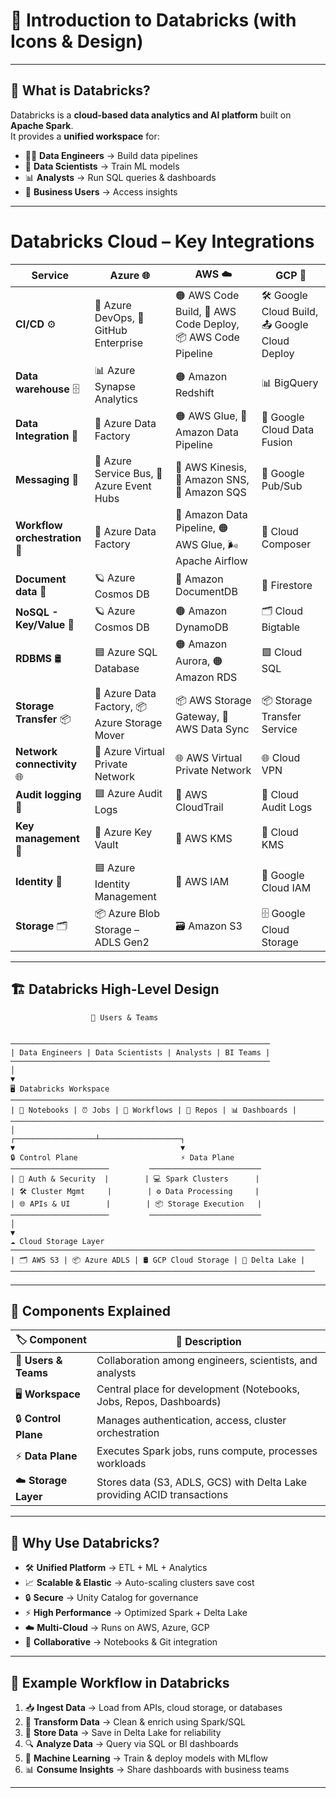 # 🚀 Introduction to Databricks (with Icons & Design)

---

## 🔹 What is Databricks?
Databricks is a **cloud-based data analytics and AI platform** built on **Apache Spark**.  
It provides a **unified workspace** for:
- 👨‍💻 **Data Engineers** → Build data pipelines  
- 🤖 **Data Scientists** → Train ML models  
- 📊 **Analysts** → Run SQL queries & dashboards  
- 🏢 **Business Users** → Access insights  

---
# Databricks Cloud – Key Integrations

| Service               | Azure 🌐                                       | AWS ☁️                                                   | GCP 🚀                                   |
|-----------------------|------------------------------------------------|----------------------------------------------------------|------------------------------------------|
| **CI/CD** ⚙️         | 🔵 Azure DevOps, 🐙 GitHub Enterprise           | 🟠 AWS Code Build, 🚀 AWS Code Deploy, 📦 AWS Code Pipeline | 🛠️ Google Cloud Build, 📤 Google Cloud Deploy |
| **Data warehouse** 🗄️ | 📊 Azure Synapse Analytics                     | 🟠 Amazon Redshift                                        | 📊 BigQuery                              |
| **Data Integration** 🔄 | 🔵 Azure Data Factory                        | 🟠 AWS Glue, 📡 Amazon Data Pipeline                       | 🔧 Google Cloud Data Fusion               |
| **Messaging** 💬     | 📡 Azure Service Bus, 📡 Azure Event Hubs       | 📡 AWS Kinesis, 📢 Amazon SNS, 📩 Amazon SQS               | 📡 Google Pub/Sub                         |
| **Workflow orchestration** 🔁 | 🔵 Azure Data Factory                  | 📡 Amazon Data Pipeline, 🟠 AWS Glue, 🌬️ Apache Airflow     | 🎼 Cloud Composer                         |
| **Document data** 📄 | 🪐 Azure Cosmos DB                              | 📘 Amazon DocumentDB                                       | 📄 Firestore                              |
| **NoSQL - Key/Value** 🔑 | 🪐 Azure Cosmos DB                          | 🟤 Amazon DynamoDB                                         | 🗂️ Cloud Bigtable                         |
| **RDBMS** 🛢️        | 🟦 Azure SQL Database                          | 🟠 Amazon Aurora, 🟠 Amazon RDS                             | 🟩 Cloud SQL                              |
| **Storage Transfer** 📦 | 🔄 Azure Data Factory, 📦 Azure Storage Mover | 📦 AWS Storage Gateway, 🔄 AWS Data Sync                   | 📦 Storage Transfer Service               |
| **Network connectivity** 🌐 | 🔵 Azure Virtual Private Network          | 🌐 AWS Virtual Private Network                             | 🌐 Cloud VPN                              |
| **Audit logging** 📜 | 🟦 Azure Audit Logs                            | 📜 AWS CloudTrail                                          | 📜 Cloud Audit Logs                       |
| **Key management** 🔐 | 🔑 Azure Key Vault                            | 🔑 AWS KMS                                                 | 🔑 Cloud KMS                              |
| **Identity** 👤      | 🟦 Azure Identity Management                   | 👤 AWS IAM                                                 | 👤 Google Cloud IAM                       |
| **Storage** 🗂️       | 📦 Azure Blob Storage – ADLS Gen2              | 🗃️ Amazon S3                                               | 🗄️ Google Cloud Storage                   |

---
## 🏗️ Databricks High-Level Design
                      👥 Users & Teams
```

──────────────────────────────────────────────────────────
| Data Engineers | Data Scientists | Analysts | BI Teams |
──────────────────────────────────────────────────────────
│
▼
🖥️ Databricks Workspace
──────────────────────────────────────────────────────────────────────
| 📒 Notebooks | ⏰ Jobs | 🔄 Workflows | 📂 Repos | 📊 Dashboards |
──────────────────────────────────────────────────────────────────────
│
┌──────────────────┴──────────────────┐
▼                                     ▼
🔒 Control Plane                       ⚡ Data Plane
──────────────────────         ─────────────────────────
| 🔑 Auth & Security  |        | 💻 Spark Clusters      |
| 🛠️ Cluster Mgmt     |        | ⚙️ Data Processing     |
| 🌐 APIs & UI        |        | 📦 Storage Execution   |
──────────────────────         ─────────────────────────
│
▼
☁️ Cloud Storage Layer
────────────────────────────────────────────────────────────────────
| 🗂️ AWS S3 | 📦 Azure ADLS | 🛢️ GCP Cloud Storage | 🔄 Delta Lake |
────────────────────────────────────────────────────────────────────

```

---

## 🧩 Components Explained
| 🏷️ Component        | 📖 Description |
|----------------------|----------------|
| 👥 **Users & Teams** | Collaboration among engineers, scientists, and analysts |
| 🖥️ **Workspace**    | Central place for development (Notebooks, Jobs, Repos, Dashboards) |
| 🔒 **Control Plane** | Manages authentication, access, cluster orchestration |
| ⚡ **Data Plane**    | Executes Spark jobs, runs compute, processes workloads |
| ☁️ **Storage Layer** | Stores data (S3, ADLS, GCS) with Delta Lake providing ACID transactions |

---

## 🌟 Why Use Databricks?
- 🛠️ **Unified Platform** → ETL + ML + Analytics  
- 📈 **Scalable & Elastic** → Auto-scaling clusters save cost  
- 🔒 **Secure** → Unity Catalog for governance  
- ⚡ **High Performance** → Optimized Spark + Delta Lake  
- ☁️ **Multi-Cloud** → Runs on AWS, Azure, GCP  
- 🤝 **Collaborative** → Notebooks & Git integration  

---

## 🔄 Example Workflow in Databricks
1. 📥 **Ingest Data** → Load from APIs, cloud storage, or databases  
2. 🧹 **Transform Data** → Clean & enrich using Spark/SQL  
3. 💾 **Store Data** → Save in Delta Lake for reliability  
4. 🔍 **Analyze Data** → Query via SQL or BI dashboards  
5. 🤖 **Machine Learning** → Train & deploy models with MLflow  
6. 📊 **Consume Insights** → Share dashboards with business teams  

---